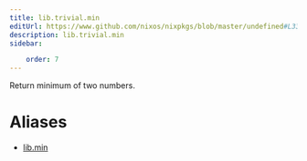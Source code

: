 ```yaml
---
title: lib.trivial.min
editUrl: https://www.github.com/nixos/nixpkgs/blob/master/undefined#L336C9
description: lib.trivial.min
sidebar:

    order: 7
---
```


Return minimum of two numbers.


# Aliases

- [lib.min](/nix-doc-comments/reference/lib/lib-min)


